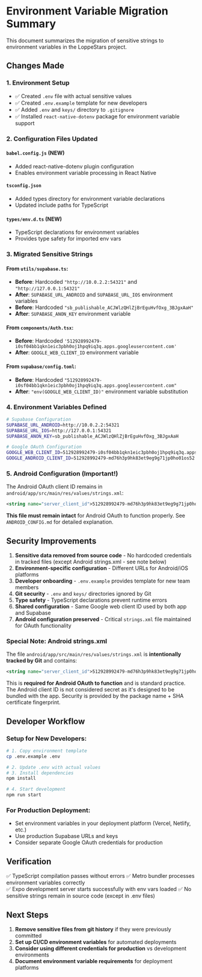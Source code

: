 # Environment Variable Migration Summary

This document summarizes the migration of sensitive strings to environment variables in the LoppeStars project.

## Changes Made

### 1. Environment Setup
- ✅ Created `.env` file with actual sensitive values
- ✅ Created `.env.example` template for new developers  
- ✅ Added `.env` and `keys/` directory to `.gitignore`
- ✅ Installed `react-native-dotenv` package for environment variable support

### 2. Configuration Files Updated

#### `babel.config.js` (NEW)
- Added react-native-dotenv plugin configuration
- Enables environment variable processing in React Native

#### `tsconfig.json`
- Added types directory for environment variable declarations
- Updated include paths for TypeScript

#### `types/env.d.ts` (NEW)
- TypeScript declarations for environment variables
- Provides type safety for imported env vars

### 3. Migrated Sensitive Strings

#### From `utils/supabase.ts`:
- **Before**: Hardcoded `"http://10.0.2.2:54321"` and `"http://127.0.0.1:54321"`
- **After**: `SUPABASE_URL_ANDROID` and `SUPABASE_URL_IOS` environment variables
- **Before**: Hardcoded `"sb_publishable_ACJWlzQHlZjBrEguHvfOxg_3BJgxAaH"`
- **After**: `SUPABASE_ANON_KEY` environment variable

#### From `components/Auth.tsx`:
- **Before**: Hardcoded `'512928992479-i0sf04bb1qkn1eic3pbh0oj1hpq9iq3q.apps.googleusercontent.com'`
- **After**: `GOOGLE_WEB_CLIENT_ID` environment variable

#### From `supabase/config.toml`:
- **Before**: Hardcoded `"512928992479-i0sf04bb1qkn1eic3pbh0oj1hpq9iq3q.apps.googleusercontent.com"`
- **After**: `"env(GOOGLE_WEB_CLIENT_ID)"` environment variable substitution

### 4. Environment Variables Defined

```bash
# Supabase Configuration
SUPABASE_URL_ANDROID=http://10.0.2.2:54321
SUPABASE_URL_IOS=http://127.0.0.1:54321
SUPABASE_ANON_KEY=sb_publishable_ACJWlzQHlZjBrEguHvfOxg_3BJgxAaH

# Google OAuth Configuration
GOOGLE_WEB_CLIENT_ID=512928992479-i0sf04bb1qkn1eic3pbh0oj1hpq9iq3q.apps.googleusercontent.com
GOOGLE_ANDROID_CLIENT_ID=512928992479-md76h3p9hk83et9eg9g71jp0ho01os52.apps.googleusercontent.com
```

### 5. Android Configuration (Important!)

The Android OAuth client ID remains in `android/app/src/main/res/values/strings.xml`:

```xml
<string name="server_client_id">512928992479-md76h3p9hk83et9eg9g71jp0ho01os52.apps.googleusercontent.com</string>
```

**This file must remain intact** for Android OAuth to function properly. See `ANDROID_CONFIG.md` for detailed explanation.

## Security Improvements

1. **Sensitive data removed from source code** - No hardcoded credentials in tracked files (except Android strings.xml - see note below)
2. **Environment-specific configuration** - Different URLs for Android/iOS platforms  
3. **Developer onboarding** - `.env.example` provides template for new team members
4. **Git security** - `.env` and `keys/` directories ignored by Git
5. **Type safety** - TypeScript declarations prevent runtime errors
6. **Shared configuration** - Same Google web client ID used by both app and Supabase
7. **Android configuration preserved** - Critical `strings.xml` file maintained for OAuth functionality

### Special Note: Android strings.xml

The file `android/app/src/main/res/values/strings.xml` is **intentionally tracked by Git** and contains:
```xml
<string name="server_client_id">512928992479-md76h3p9hk83et9eg9g71jp0ho01os52.apps.googleusercontent.com</string>
```

This is **required for Android OAuth to function** and is standard practice. The Android client ID is not considered secret as it's designed to be bundled with the app. Security is provided by the package name + SHA certificate fingerprint.

## Developer Workflow

### Setup for New Developers:
```bash
# 1. Copy environment template
cp .env.example .env

# 2. Update .env with actual values
# 3. Install dependencies  
npm install

# 4. Start development
npm run start
```

### For Production Deployment:
- Set environment variables in your deployment platform (Vercel, Netlify, etc.)
- Use production Supabase URLs and keys
- Consider separate Google OAuth credentials for production

## Verification

✅ TypeScript compilation passes without errors
✅ Metro bundler processes environment variables correctly  
✅ Expo development server starts successfully with env vars loaded
✅ No sensitive strings remain in source code (except in .env files)

## Next Steps

1. **Remove sensitive files from git history** if they were previously committed
2. **Set up CI/CD environment variables** for automated deployments
3. **Consider using different credentials for production** vs development environments
4. **Document environment variable requirements** for deployment platforms